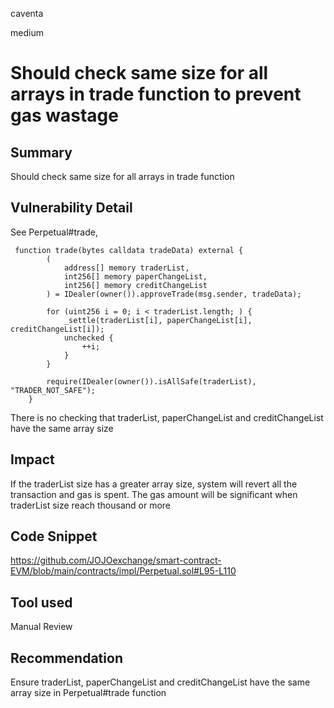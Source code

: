caventa

medium

# Should check same size for all arrays in trade function to prevent gas wastage

## Summary
Should check same size for all arrays in trade function

## Vulnerability Detail
See Perpetual#trade,

```solidity
 function trade(bytes calldata tradeData) external {
        (
            address[] memory traderList,
            int256[] memory paperChangeList,
            int256[] memory creditChangeList
        ) = IDealer(owner()).approveTrade(msg.sender, tradeData);

        for (uint256 i = 0; i < traderList.length; ) {
            _settle(traderList[i], paperChangeList[i], creditChangeList[i]);
            unchecked {
                ++i;
            }
        }

        require(IDealer(owner()).isAllSafe(traderList), "TRADER_NOT_SAFE");
    }
```

There is no checking that traderList, paperChangeList and creditChangeList have the same array size

## Impact
If the traderList size has a greater array size, system will revert all the transaction and gas is spent. The gas amount will be significant when traderList size reach thousand or more

## Code Snippet
https://github.com/JOJOexchange/smart-contract-EVM/blob/main/contracts/impl/Perpetual.sol#L95-L110

## Tool used
Manual Review

## Recommendation
Ensure traderList, paperChangeList and creditChangeList have the same array size in Perpetual#trade function